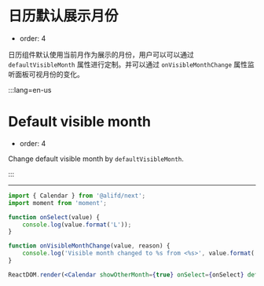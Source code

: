# 日历默认展示月份

- order: 4

日历组件默认使用当前月作为展示的月份，用户可以可以通过 `defaultVisibleMonth` 属性进行定制。并可以通过 `onVisibleMonthChange` 属性监听面板可视月份的变化。

:::lang=en-us
# Default visible month

- order: 4

Change default visible month by `defaultVisibleMonth`.

:::

---

````jsx
import { Calendar } from '@alifd/next';
import moment from 'moment';

function onSelect(value) {
    console.log(value.format('L'));
}

function onVisibleMonthChange(value, reason) {
    console.log('Visible month changed to %s from <%s>', value.format('YYYY-MM'), reason);
}

ReactDOM.render(<Calendar showOtherMonth={true} onSelect={onSelect} defaultVisibleMonth={() => moment('2018-01', 'YYYY-MM', true)} onVisibleMonthChange={onVisibleMonthChange} />, mountNode);
````
